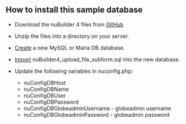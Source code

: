 ## How to install this sample database

* Download the nuBuilder 4 files from [GitHub](https://github.com/steven-copley/nubuilder4/archive/master.zip)
* Unzip the files into a directory on your server.
* [Create](https://www.wikihow.com/Create-a-Database-in-phpMyAdmin) a new MySQL or Maria DB database. 
* [Import](https://www.inmotionhosting.com/support/website/phpmyadmin/import-database-using-phpmyadmin/) nuBuilder4_upload_file_subform.sql into the new database.
* Update the following variables in nuconfig.php:

  + nuConfigDBHost <br />
  + nuConfigDBName <br />
  + nuConfigDBUser <br />
  + nuConfigDBPassword <br />
  + nuConfigDBGlobeadminUsername - globeadmin username <br />
  + nuConfigDBGlobeadminPassword - globeadmin password <br />
